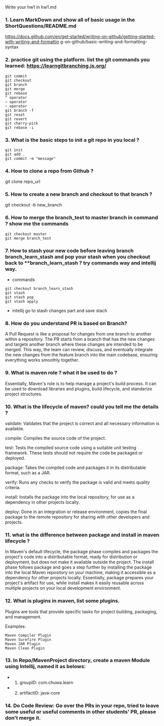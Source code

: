 Write your hw1 in hw1.md
### 1. Learn MarkDown and show all of basic usage in the ShortQuestions/README.md
https://docs.github.com/en/get-started/writing-on-github/getting-started-with-writing-and-formattin
g-on-github/basic-writing-and-formatting-syntax
### 2. practice git using the platform. list the git commands you learned: https://learngitbranching.js.org/
```
git commit
git checkout
git branch
git merge
git rebase
^ operator
~ operator
~ operator
git branch -f
git reset
git revert
git cherry-pick
git rebase -i
```

### 3. What is the basic steps to init a git repo in you local ?
```
git init
git add .
git commit -m "message"
```
### 4. How to clone a repo from Github ?
git clone repo_url
### 5. How to create a new branch and checkout to that branch ?
git checkout -b new_branch
### 6. How to merge the branch_test to master branch in command ? show me the commands
```
git checkout master
git merge branch_test
```
### 7. How to stash your new code before leaving branch branch_learn_stash and pop your stash when you checkout back to **branch_learn_stash ? try commands way and intellij way.
- commands
```
git checkout branch_learn_stash
git stash
git stash pop
git stash apply                 
```
- intellij
go to stash changes part and save stach
### 8. How do you understand PR is based on Branch?
A Pull Request is like a proposal for changes from one branch to another within a repository. The PR starts from a branch that has the new changes  and targets another branch where these changes are intended to be merged. This way, the team can review, discuss, and eventually integrate the new changes from the feature branch into the main codebase, ensuring everything works smoothly together.

### 9. What is maven role ? what it be used to do ?
Essentially, Maven's role is to help manage a project's build process. It can be used to download libraries and plugins, build lifecycle, and standarize project structures.
### 10. What is the lifecycle of maven? could you tell me the details ?
validate: Validates that the project is correct and all necessary information is available.

compile: Compiles the source code of the project.

test: Tests the compiled source code using a suitable unit testing framework. These tests should not require the code be packaged or deployed.

package: Takes the compiled code and packages it in its distributable format, such as a JAR.

verify: Runs any checks to verify the package is valid and meets quality criteria.

install: Installs the package into the local repository, for use as a dependency in other projects locally.

deploy: Done in an integration or release environment, copies the final package to the remote repository for sharing with other developers and projects.

### 11. what is the difference between package and install in maven lifecycle ?
In Maven's default lifecycle, the package phase compiles and packages the project's code into a distributable format, ready for distribution or deployment, but does not make it available outside the project. The install phase follows package and goes a step further by installing the package into the local Maven repository on your machine, making it accessible as a dependency for other projects locally. Essentially, package prepares your project's artifact for use, while install makes it easily reusable across multiple projects on your local development environment.

### 12. What is plugins in maven, list some plugins.
Plugins are tools that provide specific tasks for project building, packaging, and management. 

Examples:
```
Maven Compiler Plugin
Maven Surefire Plugin
Maven JAR Plugin
Maven Clean Plugin
```

### 13. In Repo/MavenProject directory, create a maven Module using Intellij, named it as belows:
  - 1. groupID: com.chuwa.learn
  - 2. artifactID: java-core
### 14. Do Code Review: Go over the PRs in your repo, tried to leave some useful or useful comments in other students' PR, please don't merge it.
